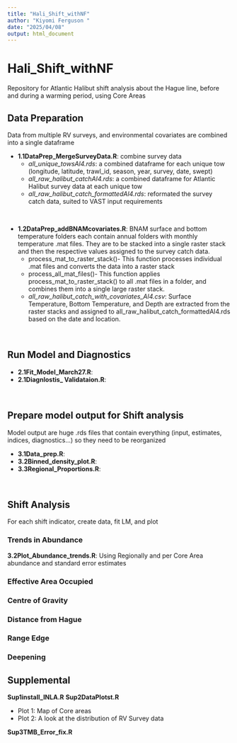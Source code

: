 ```yaml
---
title: "Hali_Shift_withNF"
author: "Kiyomi Ferguson "
date: "2025/04/08"
output: html_document
---
```


# Hali_Shift_withNF
Repository for Atlantic Halibut shift analysis about the Hague line, before and during a warming period, using Core Areas
<br> 

## Data Preparation  
Data from multiple RV surveys, and environmental covariates are combined into a single dataframe  
- **1.1DataPrep_MergeSurveyData.R**: combine survey data   
  - *all_unique_towsAl4.rds*: a combined dataframe for each unique tow (longitude, latitude, trawl_id, season, year, survey, date, swept) 
  - *all_raw_halibut_catchAl4.rds*: a combined dataframe for Atlantic Halibut survey data at each unique tow 
  - *all_raw_halibut_catch_formattedAl4.rds*: reformated the survey catch data, suited to VAST input requirements 
<br> 

- **1.2DataPrep_addBNAMcovariates.R**: BNAM surface and bottom temperature folders each contain annual folders with monthly temperature .mat files.  They are to be stacked into a single raster stack and then the respective values assigned to the survey catch data. 
  - process_mat_to_raster_stack()- This function processes individual .mat files and converts the data into a raster stack 
  - process_all_mat_files()- This function applies process_mat_to_raster_stack() to all .mat files in a  folder, and combines them into a single large raster stack. 
  - *all_raw_halibut_catch_with_covariates_Al4.csv*: Surface Temperature, Bottom Temperature, and Depth are extracted from the raster stacks and assigned to all_raw_halibut_catch_formattedAl4.rds based on the date and location. 
<br> 

## Run Model and Diagnostics 
- **2.1Fit_Model_March27.R**: 
- **2.1Diagnlostis_ Validataion.R**: 
<br> 

## Prepare model output for Shift analysis
Model output are huge .rds files that contain everything (input, estimates, indices, diagnostics...) so they need to be reorganized  
- **3.1Data_prep.R**: 
- **3.2Binned_density_plot.R**: 
- **3.3Regional_Proportions.R**: 
<br> 

## Shift Analysis 
For each shift indicator, create data, fit LM, and plot 
<br> 

###  Trends in Abundance  
**3.2Plot_Abundance_trends.R**: Using Regionally and per Core Area abundance and standard error estimates 

### Effective Area Occupied 
### Centre of Gravity 
### Distance from Hague 
### Range Edge 
### Deepening 

## Supplemental 
**Sup1install_INLA.R** 
**Sup2DataPlotst.R** 
- Plot 1: Map of Core areas 
- Plot 2: A look at the distribution of RV Survey data 

**Sup3TMB_Error_fix.R**

